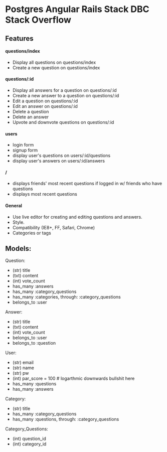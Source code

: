 # Postgres Angular Rails Stack DBC Stack Overflow

## Features
#### questions/index
* Display all questions on questions/index
* Create a new question on questions/index
#### questions/:id
* Display all answers for a question on questions/:id
* Create a new answer to a question on questions/:id
* Edit a question on questions/:id
* Edit an answer on questions/:id
* Delete a question
* Delete an answer
* Upvote and downvote questions on questions/:id
#### users
* login form
* signup form
* display user's questions on users/:id/questions
* display user's answers on users/:id/answers
#### /
* displays friends' most recent questions if logged in w/ friends who have questions
* displays most recent questions

#### General
* Use live editor for creating and editing questions and answers.
* Style.
* Compatibility (IE8+, FF, Safari, Chrome)
* Categories or tags

## Models:
Question:
  - (str) title
  - (txt) content
  - (int) vote_count
  - has_many :answers
  - has_many :category_questions
  - has_many :categories, through: :category_questions
  - belongs_to :user

Answer:
  - (str) title
  - (txt) content
  - (int) vote_count
  - belongs_to :user
  - belongs_to :question

User:
  - (str) email
  - (str) name
  - (str) pw
  - (int) par_score = 100 # logarthmic downwards bullshit here
  - has_many :questions
  - has_many :answers

Category:
  - (str) title
  - has_many :category_questions
  - has_many :questions, through: :category_questions

Category_Questions:
  - (int) question_id
  - (int) category_id


